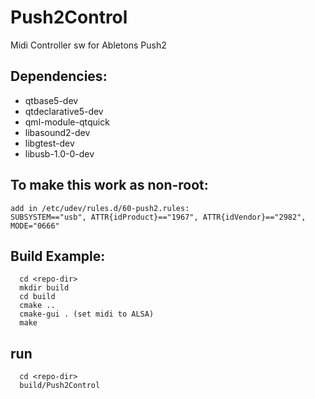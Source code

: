 # Push2Control
Midi Controller sw for Abletons Push2

## Dependencies:
  + qtbase5-dev
  + qtdeclarative5-dev
  + qml-module-qtquick
  + libasound2-dev
  + libgtest-dev
  + libusb-1.0-0-dev

## To make this work as non-root:
```
add in /etc/udev/rules.d/60-push2.rules:
SUBSYSTEM=="usb", ATTR{idProduct}=="1967", ATTR{idVendor}=="2982", MODE="0666"
```

## Build Example:
```
  cd <repo-dir>
  mkdir build
  cd build
  cmake ..
  cmake-gui . (set midi to ALSA)
  make
```
## run
```
  cd <repo-dir>
  build/Push2Control
```

